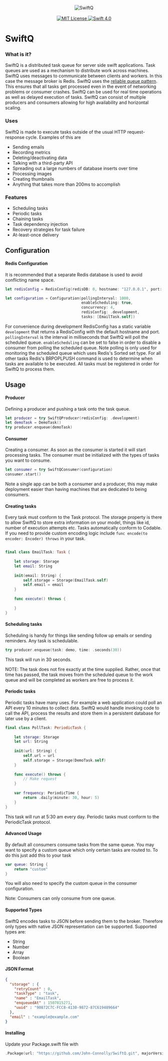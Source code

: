 <p align="center">
    <img src="https://user-images.githubusercontent.com/8390081/29257451-77c52e02-8088-11e7-80a8-385ef0dcce48.png"  alt="SwiftQ">
    <br>
    <br>
    <a href="LICENSE">
        <img src="http://img.shields.io/badge/license-MIT-brightgreen.svg" alt="MIT License">
    </a>
    <a href="https://swift.org">
        <img src="http://img.shields.io/badge/swift-4.0-brightgreen.svg" alt="Swift 4.0">
    </a>
</p>

# SwiftQ

### What is it?
SwiftQ is a distributed task queue for server side swift applications.  Task queues are used as a mechanism to distribute work across machines.  SwiftQ uses messages to communicate between clients and workers.  In this case the message broker is Redis.  SwiftQ uses the [reliable queue pattern](https://redis.io/commands/rpoplpush).  This ensures that all tasks get processed even in the event of networking problems or consumer crashes.  SwiftQ can be used for real time operations as well as delayed execution of tasks.  SwiftQ can consist of multiple producers and consumers allowing for high availability and horizontal scaling.   

### Uses
SwiftQ is made to execute tasks outside of the usual HTTP request-response cycle.
Examples of this are
- Sending emails
- Recording metrics
- Deleting/deactivating data
- Talking with a third-party API
- Spreading out a large numbers of database inserts over time
- Processing images
- Creating thumbnails
- Anything that takes more than 200ms to accomplish

### Features

-  Scheduling tasks
-  Periodic tasks
-  Chaining tasks
-  Task dependency injection
-  Recovery strategies for task failure
-  At-least-once delivery

## Configuration
#### Redis Configuration

It is recommended that a separate Redis database is used to avoid conflicting name space.
```swift
let redisConfig = RedisConfig(redisDB: 0, hostname: "127.0.0.1", port: 6379, password: nil)

```

```swift
let configuration = Configuration(pollingInterval: 1000, 
                                  enableScheduling: true,
                                  concurrency: 4,
                                  redisConfig: .development,
                                  tasks: [EmailTask.self])
```
For convenience during development RedisConfig has a static variable `development` that returns a RedisConfig with the default hostname and port.  `pollingInterval` is the interval in milliseconds that SwiftQ will poll the scheduled queue.  `enableScheduling` can be set to false in order to disable a consumer from polling the scheduled queue.  Note polling is only used for monitoring the scheduled queue which uses Redis's Sorted set type.  For all other tasks Redis's BRPOPLPUSH command is used to determine when tasks are available to be executed.  All tasks must be registered in order for SwiftQ to process them.

## Usage

#### Producer

Defining a producer and pushing a task onto the task queue.
```swift
let producer = try SwiftQProducer(redisConfig: .development)
let demoTask = DemoTask()
try producer.enqueue(demoTask)
```
#### Consumer

Creating a consumer.  As soon as the consumer is started it will start processing tasks.  The consumer must be initialized with the types of tasks you want to consume.
```swift
let consumer = try SwiftQConsumer(configuration)
consumer.start()
```
Note a single app can be both a consumer and a producer, this may make deployment easier than having machines that are dedicated to being consumers. 

#### Creating tasks

Every task must conform to the Task protocol.  The storage property is there to allow SwiftQ to store extra information on your model, things like id, number of execution attempts etc.  Tasks automatically conform to Codable.  If you need to provide custom encoding logic include `func encode(to encoder: Encoder) throws` in your task.

```swift

final class EmailTask: Task {
    
    let storage: Storage
    let email: String
    
    init(email: String) {
        self.storage = Storage(EmailTask.self)
        self.email = email
    }
    
    func execute() throws {
        
    }
}

```

####  Scheduling tasks
Scheduling is handy for things like sending follow up emails or sending reminders.  Any task is schedulable. 

```swift
try producer.enqueue(task: demo, time: .seconds(30))
```
This task will run in 30 seconds.

NOTE: The task does not fire exactly at the time supplied. Rather, once that time has passed, the task moves from the scheduled queue to the work queue and will be completed as workers are free to process it.


####  Periodic tasks
Periodic tasks have many uses.  For example a web application could poll an API every 10 minutes to collect data. SwiftQ would handle invoking code to call the API, process the results and store them in a persistent database for later use by a client.

```swift
final class PollTask: PeriodicTask {
    
    let storage: Storage
    let url: String
    
    init(url: String) {
        self.url = url
        self.storage = Storage(DemoTask.self)
    }
    
    func execute() throws {
        // Make request
    }
    
    var frequency: PeriodicTime {
        return .daily(minute: 30, hour: 5)
    }
}

```
This task will run at 5:30 am every day. 
Periodic tasks must conform to the PeriodicTask protocol.

####  Advanced Usage
By default all consumers consume tasks from the same queue.  You may want to specify a custom queue which only certain tasks are routed to.  To do this just add this to your task

```swift
var queue: String {
    return "custom"
}
```
You will also need to specify the custom queue in the consumer configuration.

Note: Consumers can only consume from one queue.

#### Supported Types
SwiftQ encodes tasks to JSON before sending them to the broker. Therefore only types with native JSON representation can be supported.  Supported types are:

- String
- Number
- Array
- Boolean

#### JSON Format
```JSON
{
  "storage" : {
    "retryCount" : 0,
    "taskType" : "task",
    "name" : "EmailTask",
    "enqueuedAt" : 1507815271,
    "uuid" : "90872C7C-FCC8-4130-9872-87C619489664"
  },
  "email" : "example@example.com"
}

```
#### Installing
Update your Package.swift file with

```swift
.Package(url: "https://github.com/John-Connolly/SwiftQ.git", majorVersion: 0)
```
